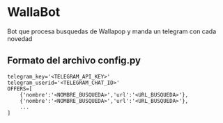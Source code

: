 # WallaBot
Bot que procesa busquedas de Wallapop y manda un telegram con cada novedad

## Formato del archivo config.py

    telegram_key='<TELEGRAM_API_KEY>'
    telegram_userid='<TELEGRAM_CHAT_ID>'
    OFFERS=[
	    {'nombre':'<NOMBRE_BUSQUEDA>','url':'<URL_BUSQUEDA>'},
	    {'nombre':'<NOMBRE_BUSQUEDA>','url':'<URL_BUSQUEDA>'},
	    ...
    ]
